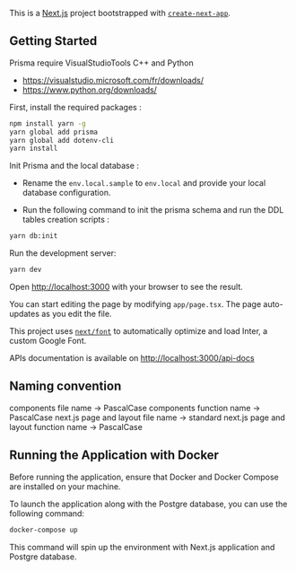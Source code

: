 This is a [Next.js](https://nextjs.org/) project bootstrapped with [`create-next-app`](https://github.com/vercel/next.js/tree/canary/packages/create-next-app).

## Getting Started

Prisma require VisualStudioTools C++ and Python

- https://visualstudio.microsoft.com/fr/downloads/
- https://www.python.org/downloads/

First, install the required packages :

```bash
npm install yarn -g
yarn global add prisma
yarn global add dotenv-cli
yarn install
```

Init Prisma and the local database :

- Rename the `env.local.sample` to `env.local` and provide your local database configuration.

- Run the following command to init the prisma schema and run the DDL tables creation scripts :

```bash
yarn db:init
```

Run the development server:

```bash
yarn dev
```

Open [http://localhost:3000](http://localhost:3000) with your browser to see the result.

You can start editing the page by modifying `app/page.tsx`. The page auto-updates as you edit the file.

This project uses [`next/font`](https://nextjs.org/docs/basic-features/font-optimization) to automatically optimize and load Inter, a custom Google Font.

APIs documentation is available on [http://localhost:3000/api-docs](http://localhost:3000/api-docs)

## Naming convention

components file name -> PascalCase
components function name -> PascalCase
next.js page and layout file name -> standard
next.js page and layout function name -> PascalCase

## Running the Application with Docker

Before running the application, ensure that Docker and Docker Compose are installed on your machine.

To launch the application along with the Postgre database, you can use the following command:

```bash
docker-compose up
```

This command will spin up the environment with Next.js application and Postgre database.
